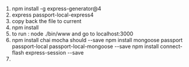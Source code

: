 1. npm install -g express-generator@4
2. express passport-local-express4
3. copy back the file to current 
4. npm install
5. to run : node ./bin/www and go to localhost:3000
6.  npm install chai mocha should --save
    npm install mongoose passport passport-local passport-local-mongoose  --save
    npm install connect-flash express-session  --save
7.
